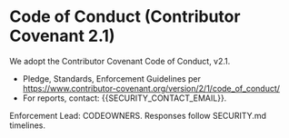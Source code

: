 # Code of Conduct (Contributor Covenant 2.1)

We adopt the Contributor Covenant Code of Conduct, v2.1.

- Pledge, Standards, Enforcement Guidelines per https://www.contributor-covenant.org/version/2/1/code_of_conduct/
- For reports, contact: {{SECURITY_CONTACT_EMAIL}}.

Enforcement Lead: CODEOWNERS. Responses follow SECURITY.md timelines.
